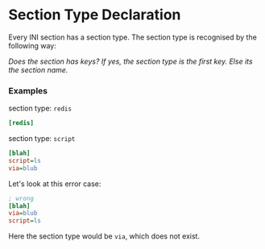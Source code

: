 # Section Type Declaration

Every INI section has a section type. The section type is recognised by the following way:

*Does the section has keys? If yes, the section type is the first key. Else its the section name.*

### Examples

section type: `redis`

```ini
[redis]
```

section type: `script`
```ini
[blah]
script=ls
via=blub
```

Let's look at this error case:

```ini
; wrong
[blah]
via=blub
script=ls
```

Here the section type would be `via`, which does not exist.

